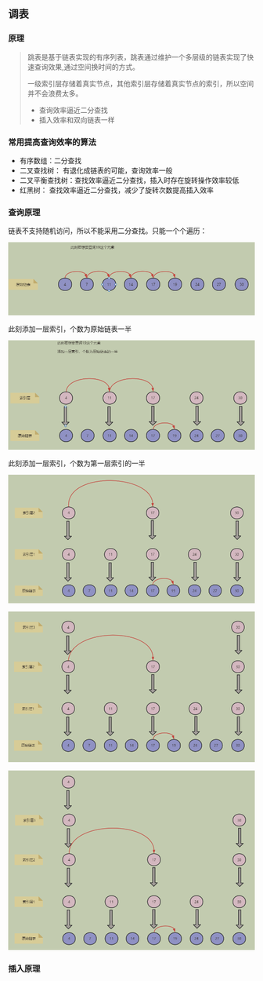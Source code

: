 ## 调表



### 原理

> 跳表是基于链表实现的有序列表，跳表通过维护一个多层级的链表实现了快速查询效果,通过空间换时间的方式。
>
> 一级索引层存储着真实节点，其他索引层存储着真实节点的索引，所以空间并不会浪费太多。
>
> - 查询效率逼近二分查找
> - 插入效率和双向链表一样

### 常用提高查询效率的算法

- 有序数组：二分查找
- 二叉查找树： 有退化成链表的可能，查询效率一般
- 二叉平衡查找树：查找效率逼近二分查找，插入时存在旋转操作效率较低
- 红黑树： 查找效率逼近二分查找，减少了旋转次数提高插入效率



### 查询原理

链表不支持随机访问，所以不能采用二分查找。只能一个个遍历：

![image-20230301180258456](skiplist.assets/image-20230301180258456.png)

此刻添加一层索引，个数为原始链表一半

![image-20230301181802469](skiplist.assets/image-20230301181802469.png)

此刻添加一层索引，个数为第一层索引的一半

![image-20230301182105647](skiplist.assets/image-20230301182105647.png)

![image-20230301182138077](skiplist.assets/image-20230301182138077.png)

![image-20230301182256596](skiplist.assets/image-20230301182256596.png)



### 插入原理

